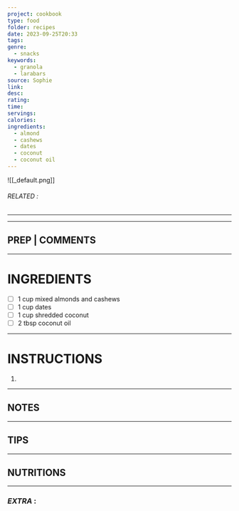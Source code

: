 ```yaml
---
project: cookbook
type: food
folder: recipes
date: 2023-09-25T20:33
tags: 
genre:
  - snacks
keywords:
  - granola
  - larabars
source: Sophie
link: 
desc: 
rating: 
time: 
servings: 
calories: 
ingredients:
  - almond
  - cashews
  - dates
  - coconut
  - coconut oil
---
```


![[_default.png]]
###### *RELATED* : 
---


---
## PREP | COMMENTS



---
# INGREDIENTS

- [ ] 1 cup mixed almonds and cashews
- [ ] 1 cup dates
- [ ] 1 cup shredded coconut
- [ ] 2 tbsp coconut oil

---
# INSTRUCTIONS

1. 

---
## NOTES



---
## TIPS



---
## NUTRITIONS



---
### *EXTRA* :



